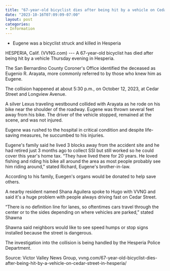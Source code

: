 ```yaml
---
title: "67-year-old bicyclist dies after being hit by a vehicle on Cedar Street in Hesperia"
date: "2023-10-16T07:09:09-07:00"
layout: post
categories:
- Information
---
```


- Eugene was a bicyclist struck and killed in Hesperia

HESPERIA, Calif. (VVNG.com) --- A 67-year-old bicyclist has died after being hit by a vehicle Thursday evening in Hesperia.

The San Bernardino County Coroner's Office identified the deceased as Eugenio R. Arayata, more commonly referred to by those who knew him as Eugene.

The collision happened at about 5:30 p.m., on October 12, 2023, at Cedar Street and Longview Avenue.

A silver Lexus traveling westbound collided with Arayata as he rode on his bike near the shoulder of the roadway. Eugene was thrown several feet away from his bike. The driver of the vehicle stopped, remained at the scene, and was not injured.

Eugene was rushed to the hospital in critical condition and despite life-saving measures, he succumbed to his injuries.

Eugene's family said he lived 3 blocks away from the accident site and he had retired just 3 months ago to collect SSI but still worked so he could cover this year's home tax. “They have lived there for 20 years. He loved fishing and riding his bike all around the area as most people probably see him riding around,” stated Richard, Eugene's brother-in-law.

According to his family, Euegen's organs would be donated to help save others.

A nearby resident named Shana Aguilera spoke to Hugo with VVNG and said it's a huge problem with people always driving fast on Cedar Street.

“There is no definition line for lanes, so oftentimes cars travel through the center or to the sides depending on where vehicles are parked,” stated Shawna

Shawna said neighbors would like to see speed humps or stop signs installed because the street is dangerous.

The investigation into the collision is being handled by the Hesperia Police Department.

Source: Victor Valley News Group, vvng.com/67-year-old-bicyclist-dies-after-being-hit-by-a-vehicle-on-cedar-street-in-hesperia/